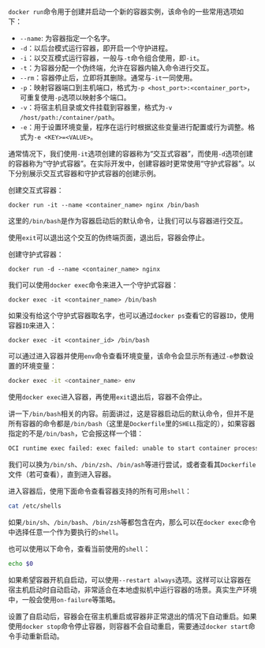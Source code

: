 `docker run`命令用于创建并启动一个新的容器实例，该命令的一些常用选项如下：

- `--name`: 为容器指定一个名字。
- `-d`：以后台模式运行容器，即开启一个守护进程。
- `-i`：以交互模式运行容器，一般与`-t`命令组合使用，即`-it`。
- `-t`：为容器分配一个伪终端，允许在容器内输入命令进行交互。
- `--rm`：容器停止后，立即将其删除。通常与`-it`一同使用。
- `-p`：映射容器端口到主机端口，格式为`-p <host_port>:<container_port>`，可重复使用`-p`选项以映射多个端口。
- `-v`：将宿主机目录或文件挂载到容器里，格式为`-v /host/path:/container/path`。
- `-e`：用于设置环境变量，程序在运行时根据这些变量进行配置或行为调整。格式为`-e <KEY>=<VALUE>`。

通常情况下，我们使用`-it`选项创建的容器称为“交互式容器”，而使用`-d`选项创建的容器称为“守护式容器”。在实际开发中，创建容器时更常使用“守护式容器”。以下分别展示交互式容器和守护式容器的创建示例。

创建交互式容器：

```shell
docker run -it --name <container_name> nginx /bin/bash
```

这里的`/bin/bash`是作为容器启动后的默认命令，让我们可以与容器进行交互。

使用`exit`可以退出这个交互的伪终端页面，退出后，容器会停止。

创建守护式容器：

```shell
docker run -d --name <container_name> nginx
```

我们可以使用`docker exec`命令来进入一个守护式容器：

```shell
docker exec -it <container_name> /bin/bash
```

如果没有给这个守护式容器取名字，也可以通过`docker ps`查看它的容器`ID`，使用容器`ID`来进入：

```shell
docker exec -it <container_id> /bin/bash
```

可以通过进入容器并使用`env`命令查看环境变量，该命令会显示所有通过`-e`参数设置的环境变量：

```sh
docker exec -it <container_name> env
```

使用`docker exec`进入容器，再使用`exit`退出后，容器不会停止。

讲一下`/bin/bash`相关的内容。前面讲过，这是容器启动后的默认命令，但并不是所有容器的命令都是`/bin/bash`（这里是`Dockerfile`里的`SHELL`指定的），如果容器指定的不是`/bin/bash`，它会报这样一个错：

```sh
OCI runtime exec failed: exec failed: unable to start container process: exec: "/bin/bash": stat /bin/bash: no such file or directory: unknown
```

我们可以换为`/bin/sh`、`/bin/zsh`、`/bin/ash`等进行尝试，或者查看其`Dockerfile`文件（若可查看），直到进入容器。

进入容器后，使用下面命令查看容器支持的所有可用`shell`：

```sh
cat /etc/shells
```

如果`/bin/sh`、`/bin/bash`、`/bin/zsh`等都包含在内，那么可以在`docker exec`命令中选择任意一个作为要执行的`shell`。

也可以使用以下命令，查看当前使用的`shell`：

```sh
echo $0
```

如果希望容器开机自启动，可以使用`--restart always`选项。这样可以让容器在宿主机启动时自动启动，非常适合在本地虚拟机中运行容器的场景。真实生产环境中，一般会使用`on-failure`等策略。

设置了自启动后，容器会在宿主机重启或容器非正常退出的情况下自动重启。如果使用`docker stop`命令停止容器，则容器不会自动重启，需要通过`docker start`命令手动重新启动。